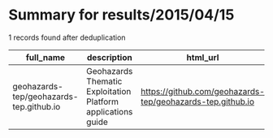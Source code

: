 
# Summary for results/2015/04/15
    
1 records found after deduplication

| full_name | description | html_url | matched_list | matched_count | pushed_at | size | stargazers_count | language | forks_count | vul_ids |
|-----------------------------------------|--------------------------------------------------------------|------------------------------------------------------------|----------------|-----------------|---------------------------|--------|--------------------|------------|---------------|-----------|
| geohazards-tep/geohazards-tep.github.io | Geohazards Thematic Exploitation Platform applications guide | https://github.com/geohazards-tep/geohazards-tep.github.io | ['exploit'] | 1 | 2015-04-15 16:06:42+00:00 | 2916 | 0 | R | 0 | [] |
